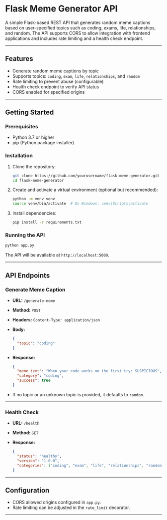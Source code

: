 # Flask Meme Generator API

A simple Flask-based REST API that generates random meme captions based on user-specified topics such as coding, exams, life, relationships, and random. The API supports CORS to allow integration with frontend applications and includes rate limiting and a health check endpoint.

---

## Features

* Generate random meme captions by topic
* Supports topics: `coding`, `exam`, `life`, `relationships`, and `random`
* Rate limiting to prevent abuse (configurable)
* Health check endpoint to verify API status
* CORS enabled for specified origins

---

## Getting Started

### Prerequisites

* Python 3.7 or higher
* pip (Python package installer)

### Installation

1. Clone the repository:

   ```bash
   git clone https://github.com/yourusername/flask-meme-generator.git
   cd flask-meme-generator
   ```

2. Create and activate a virtual environment (optional but recommended):

   ```bash
   python -m venv venv
   source venv/bin/activate  # On Windows: venv\Scripts\activate
   ```

3. Install dependencies:

   ```bash
   pip install -r requirements.txt
   ```

### Running the API

```bash
python app.py
```

The API will be available at `http://localhost:5000`.

---

## API Endpoints

### Generate Meme Caption

* **URL:** `/generate-meme`

* **Method:** `POST`

* **Headers:** `Content-Type: application/json`

* **Body:**

  ```json
  {
    "topic": "coding"
  }
  ```

* **Response:**

  ```json
  {
    "meme_text": "When your code works on the first try: SUSPICIOUS",
    "category": "coding",
    "success": true
  }
  ```

* If no topic or an unknown topic is provided, it defaults to `random`.

---

### Health Check

* **URL:** `/health`
* **Method:** `GET`
* **Response:**

  ```json
  {
    "status": "healthy",
    "version": "1.0.0",
    "categories": ["coding", "exam", "life", "relationships", "random"]
  }
  ```

---

## Configuration

* CORS allowed origins configured in `app.py`.
* Rate limiting can be adjusted in the `rate_limit` decorator.

---



